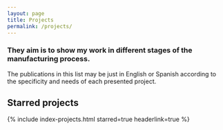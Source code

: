 ```yaml
---
layout: page
title: Projects
permalink: /projects/
---
```


### They aim is to show my work in different stages of the manufacturing process.

The publications in this list may be just in English or Spanish according to the specificity and needs of each presented project.

<!-- The [starred projects](#starred-projects) are shown with no specific order. in contrast to the [all projects](#all-projects) section that is listed in chronological order. -->

## Starred projects

{% include index-projects.html starred=true headerlink=true  %}

<!-- ## All projects

{% include index-projects.html %} -->
